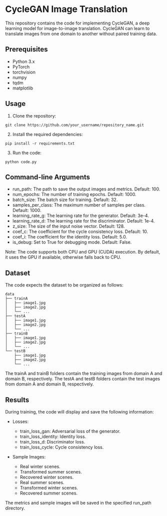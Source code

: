 # CycleGAN Image Translation
This repository contains the code for implementing CycleGAN, a deep learning model for image-to-image translation. CycleGAN can learn to translate images from one domain to another without paired training data.

## Prerequisites
- Python 3.x
- PyTorch
- torchvision
- numpy
- tqdm
- matplotlib

## Usage
1. Clone the repository:
```
git clone https://github.com/your_username/repository_name.git
```

2. Install the required dependencies:
```
pip install -r requirements.txt
```

3. Run the code:
```
python code.py
```

## Command-line Arguments
- run_path: The path to save the output images and metrics. Default: 100.
- num_epochs: The number of training epochs. Default: 1000.
- batch_size: The batch size for training. Default: 32.
- samples_per_class: The maximum number of samples per class. Default: 1000.
- learning_rate_g: The learning rate for the generator. Default: 3e-4.
- learning_rate_d: The learning rate for the discriminator. Default: 1e-4.
- z_size: The size of the input noise vector. Default: 128.
- coef_c: The coefficient for the cycle consistency loss. Default: 10.
- coef_i: The coefficient for the identity loss. Default: 5.0.
- is_debug: Set to True for debugging mode. Default: False.

Note: The code supports both CPU and GPU (CUDA) execution. By default, it uses the GPU if available, otherwise falls back to CPU.

## Dataset
The code expects the dataset to be organized as follows:

```
data
├── trainA
│   ├── image1.jpg
│   ├── image2.jpg
│   └── ...
├── testA
│   ├── image1.jpg
│   ├── image2.jpg
│   └── ...
├── trainB
│   ├── image1.jpg
│   ├── image2.jpg
│   └── ...
└── testB
    ├── image1.jpg
    ├── image2.jpg
    └── ...
```
The trainA and trainB folders contain the training images from domain A and domain B, respectively. The testA and testB folders contain the test images from domain A and domain B, respectively.

## Results
During training, the code will display and save the following information:

- Losses:

  - train_loss_gan: Adversarial loss of the generator.
  - train_loss_identity: Identity loss.
  - train_loss_d: Discriminator loss.
  - train_loss_cycle: Cycle consistency loss.
    
- Sample Images:

  - Real winter scenes.
  - Transformed summer scenes.
  - Recovered winter scenes.
  - Real summer scenes.
  - Transformed winter scenes.
  - Recovered summer scenes.
    
The metrics and sample images will be saved in the specified run_path directory.
